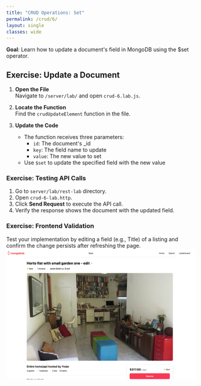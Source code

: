 ```yaml
---
title: "CRUD Operations: Set"
permalink: /crud/6/
layout: single
classes: wide
---
```


**Goal**: Learn how to update a document's field in MongoDB using the $set operator.

## Exercise: Update a Document

1. **Open the File**  
   Navigate to `/server/lab/` and open `crud-6.lab.js`.

2. **Locate the Function**  
   Find the `crudUpdateElement` function in the file.

3. **Update the Code**  
   - The function receives three parameters:
     - `id`: The document's _id
     - `key`: The field name to update
     - `value`: The new value to set
   - Use `$set` to update the specified field with the new value

### Exercise: Testing API Calls
1. Go to `server/lab/rest-lab` directory.
2. Open `crud-6-lab.http`.
3. Click **Send Request** to execute the API call.
4. Verify the response shows the document with the updated field.

### Exercise: Frontend Validation
Test your implementation by editing a field (e.g., Title) of a listing and confirm the change persists after refreshing the page.
![crud-6-lab](../../assets/images/crud-6-lab.png)
